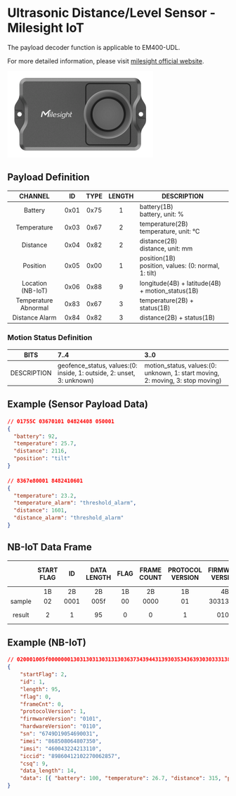 # Ultrasonic Distance/Level Sensor - Milesight IoT

The payload decoder function is applicable to EM400-UDL.

For more detailed information, please visit [milesight official website](https://www.milesight-iot.com).

![EM400-UDL](EM400-UDL.png)

## Payload Definition

|        CHANNEL         |  ID  | TYPE | LENGTH | DESCRIPTION                                              |
| :--------------------: | :--: | :--: | :----: | -------------------------------------------------------- |
|        Battery         | 0x01 | 0x75 |   1    | battery(1B)<br />battery, unit: %                        |
|      Temperature       | 0x03 | 0x67 |   2    | temperature(2B)<br />temperature, unit: ℃                |
|        Distance        | 0x04 | 0x82 |   2    | distance(2B)<br />distance, unit: mm                     |
|        Position        | 0x05 | 0x00 |   1    | position(1B)<br />position, values: (0: normal, 1: tilt) |
| Location<br />(NB-IoT) | 0x06 | 0x88 |   9    | longitude(4B) + latitude(4B) + motion_status(1B)         |
|  Temperature Abnormal  | 0x83 | 0x67 |   3    | temperature(2B) + status(1B)                             |
|     Distance Alarm     | 0x84 | 0x82 |   3    | distance(2B) + status(1B)                                |

### Motion Status Definition

|    BITS     | 7..4                                                                  | 3..0                                                                           |
| :---------: | :-------------------------------------------------------------------- | :----------------------------------------------------------------------------- |
| DESCRIPTION | geofence_status, values:(0: inside, 1: outside, 2: unset, 3: unknown) | motion_status, values:(0: unknown, 1: start moving, 2: moving, 3: stop moving) |

## Example (Sensor Payload Data)

```json
// 01755C 03670101 04824408 050001
{
  "battery": 92,
  "temperature": 25.7,
  "distance": 2116,
  "position": "tilt"
}

// 8367e80001 8482410601
{
  "temperature": 23.2,
  "temperature_alarm": "threshold_alarm",
  "distance": 1601,
  "distance_alarm": "threshold_alarm"
}
```

## NB-IoT Data Frame

|        | START FLAG |  ID  | DATA LENGTH | FLAG | FRAME COUNT | PROTOCOL VERSION | FIRMWARE VERSION | HARDWARE VERSION |          SERIAL NUMBER           |              IMEI              |              IMSI              |                  ICCID                   | CSQ | SENSOR PAYLOAD LENGTH |                          SENSOR PAYLOAD DATA                           |
| :----: | :--------: | :--: | :---------: | :--: | :---------: | :--------------: | :--------------: | :--------------: | :------------------------------: | :----------------------------: | :----------------------------: | :--------------------------------------: | :-: | :-------------------: | :--------------------------------------------------------------------: |
|        |     1B     |  2B  |     2B      |  1B  |     2B      |        1B        |        4B        |        4B        |               16B                |              15B               |              15B               |                   20B                    | 1B  |          2B           |                                   NB                                   |
| sample |     02     | 0001 |    005f     |  00  |    0000     |        01        |     30313031     |     30313130     | 36373439443139303534363930303331 | 383638353038303634383037333530 | 343630303433323234323133313130 | 3839383630343132313032323730303632383537 | 09  |         000e          |                      01756403670b0104823b01050001                      |
| result |     2      |  1   |     95      |  0   |      0      |        1         |       0101       |       0110       |         6749D19054690031         |        868508064807350         |        460043224213110         |           89860412102270062857           |  9  |          14           | `{ battery: 100, temperature: 26.7, distance: 315, position: 'tilt' }` |

## Example (NB-IoT)

```json
// 020001005f00000001303130313031313036373439443139303534363930303331383638353038303634383037333530343630303433323234323133313130383938363034313231303232373030363238353709000e01756403670b0104823b01050001
{
    "startFlag": 2,
    "id": 1,
    "length": 95,
    "flag": 0,
    "frameCnt": 0,
    "protocolVersion": 1,
    "firmwareVersion": "0101",
    "hardwareVersion": "0110",
    "sn": "6749D19054690031",
    "imei": "868508064807350",
    "imsi": "460043224213110",
    "iccid": "89860412102270062857",
    "csq": 9,
    "data_length": 14,
    "data": [{ "battery": 100, "temperature": 26.7, "distance": 315, "position": "tilt" }]
}
```

